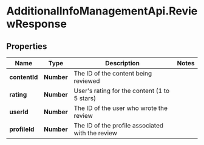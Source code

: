 # AdditionalInfoManagementApi.ReviewResponse

## Properties
Name | Type | Description | Notes
------------ | ------------- | ------------- | -------------
**contentId** | **Number** | The ID of the content being reviewed | 
**rating** | **Number** | User&#x27;s rating for the content (1 to 5 stars) | 
**userId** | **Number** | The ID of the user who wrote the review | 
**profileId** | **Number** | The ID of the profile associated with the review | 
